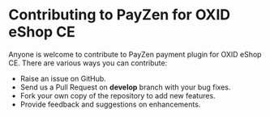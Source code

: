# Contributing to PayZen for OXID eShop CE

Anyone is welcome to contribute to PayZen payment plugin for OXID eShop CE. There are various ways you can contribute:

- Raise an issue on GitHub.
- Send us a Pull Request on **develop** branch with your bug fixes.
- Fork your own copy of the repository to add new features.
- Provide feedback and suggestions on enhancements.
